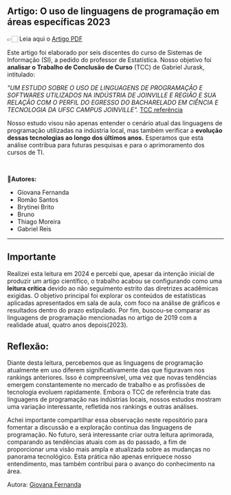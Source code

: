 ## Artigo: O uso de linguagens de programação em áreas específicas 2023

👉🏻 Leia aqui o [Artigo PDF](https://drive.google.com/file/d/18jKvWE53PZlYxHeb9HidzDvsQpvR_NnI/view?usp=sharing)

Este artigo foi elaborado por seis discentes do curso de Sistemas de Informação (SI), a pedido do professor de Estatística. Nosso objetivo foi **analisar o Trabalho de Conclusão de Curso** (TCC) de Gabriel Jurask, intitulado:

*"UM ESTUDO SOBRE O USO DE LINGUAGENS DE PROGRAMAÇÃO E SOFTWARES UTILIZADOS NA INDÚSTRIA DE JOINVILLE E REGIÃO E SUA RELAÇÃO COM O PERFIL DO EGRESSO DO BACHARELADO EM CIÊNCIA E TECNOLOGIA DA UFSC CAMPUS JOINVILLE".*
[TCC referência](https://repositorio.ufsc.br/handle/123456789/197462)

Nosso estudo visou não apenas entender o cenário atual das linguagens de programação utilizadas na indústria local, mas também verificar a **evolução dessas tecnologias ao longo dos últimos anos.** Esperamos que esta análise contribua para futuras pesquisas e para o aprimoramento dos cursos de TI.

<br>

**📝Autores:**
*  Giovana Fernanda
* Romão Santos
* Brytinei Brito
* Bruno
* Thiago Moreira
* Gabriel Reis

---

 ## Importante

Realizei esta leitura em 2024 e percebi que, apesar da intenção inicial de produzir um artigo científico, o trabalho acabou se configurando como uma **leitura crítica** devido ao não seguimento estrito das diretrizes acadêmicas exigidas. O objetivo principal foi explorar os conteúdos de estatísticas aplicadas apresentados em sala de aula, com foco na análise de gráficos e resultados dentro do prazo estipulado. Por fim, buscou-se comparar as linguagens de programação mencionadas no artigo de 2019 com a realidade atual, quatro anos depois(2023).

## Reflexão:

Diante desta leitura, percebemos que as linguagens de programação atualmente em uso diferem significativamente das que figuravam nos rankings anteriores. Isso é compreensível, uma vez que novas tendências emergem constantemente no mercado de trabalho e as profissões de tecnologia evoluem rapidamente. Embora o TCC de referência trate das linguagens de programação nas indústrias locais, nossos estudos mostram uma variação interessante, refletida nos rankings e outras análises.

Achei importante compartilhar essa observação neste repositório para fomentar a discussão e a exploração contínua das linguagens de programação. No futuro, será interessante criar outra leitura aprimorada, comparando as tendências atuais com as do passado, a fim de proporcionar uma visão mais ampla e atualizada sobre as mudanças no panorama tecnológico. Esta prática não apenas enriquece nosso entendimento, mas também contribui para o avanço do conhecimento na área.
  
Autora: [Giovana Fernanda](https://github.com/GiovanaMerces)

